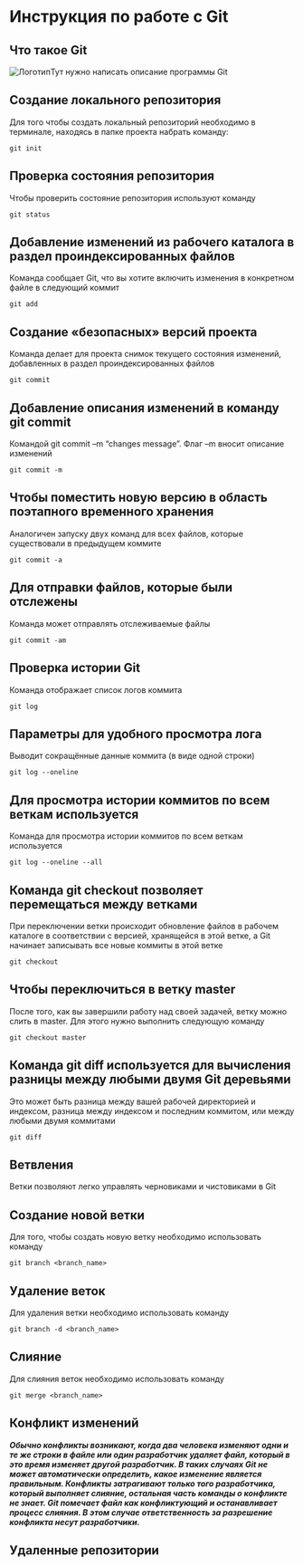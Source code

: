 # **Инструкция по работе с Git**

## Что такое Git

![Логотип](processor.jpg)Тут нужно написать описание программы Git

## Создание локального репозитория

Для того чтобы создать локальный репозиторий необходимо в терминале, находясь в папке проекта набрать команду:

    git init

## Проверка состояния репозитория

Чтобы проверить состояние репозитория используют команду

    git status

## Добавление изменений из рабочего каталога в раздел проиндексированных файлов

Команда сообщает Git, что вы хотите включить изменения в конкретном файле в следующий коммит

    git add

## Создание «безопасных» версий проекта

Команда делает для проекта снимок текущего состояния изменений, добавленных в раздел проиндексированных файлов

    git commit

## Добавление описания изменений в команду git commit

Командой git commit –m “changes message”. Флаг –m вносит описание изменений

    git commit -m

## Чтобы поместить новую версию в область поэтапного временного хранения

Аналогичен запуску двух команд для всех файлов, которые существовали в предыдущем коммите

    git commit -a

## Для отправки файлов, которые были отслежены

Команда может отправлять отслеживаемые файлы

    git commit -am

## Проверка истории Git

Команда отображает список логов коммита

    git log

## Параметры для удобного просмотра лога

 Выводит сокращённые данные коммита (в виде одной строки)

    git log --oneline

## Для просмотра истории коммитов по всем веткам используется

Команда для просмотра истории коммитов по всем веткам используется

    git log --oneline --all

## Команда git checkout позволяет перемещаться между ветками

 При переключении ветки происходит обновление файлов в рабочем каталоге в соответствии с версией, хранящейся в этой ветке, а Git начинает записывать все новые коммиты в этой ветке

    git checkout

## Чтобы переключиться в ветку master

После того, как вы завершили работу над своей задачей, ветку можно слить в master. Для этого нужно выполнить следующую команду

    git checkout master

## Команда git diff используется для вычисления разницы между любыми двумя Git деревьями

Это может быть разница между вашей рабочей директорией и индексом, разница между индексом и последним коммитом, или между любыми двумя коммитами

    git diff

## Ветвления

Ветки позволяют легко управлять
черновиками и чистовиками в Git

## Создание новой ветки

Для того, чтобы создать новую ветку необходимо использовать команду

    git branch <branch_name>

## Удаление веток

Для удаления ветки необходимо использовать команду

    git branch -d <branch_name>

## Слияние

Для слияния веток необходимо использовать команду

    git merge <branch_name>
    
## Конфликт изменений

_**Обычно конфликты возникают, когда два человека изменяют одни и те же строки в файле или один разработчик удаляет файл, который в это время изменяет другой разработчик. В таких случаях Git не может автоматически определить, какое изменение является правильным. Конфликты затрагивают только того разработчика, который выполняет слияние, остальная часть команды о конфликте не знает. Git помечает файл как конфликтующий и останавливает процесс слияния. В этом случае ответственность за разрешение конфликта несут разработчики.**_

## Удаленные репозитории

